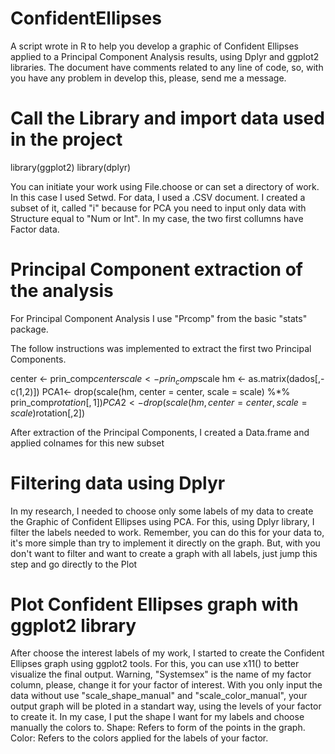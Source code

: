 # ConfidentEllipses
A script wrote in R to help you develop a graphic of Confident Ellipses applied to a Principal Component Analysis results, using Dplyr and ggplot2 libraries.
The document have comments related to any line of code, so, with you have any problem in develop this, please, send me a message. 

# Call the Library and import data used in the project
library(ggplot2)
library(dplyr)

You can initiate your work using File.choose or can set a directory of work. In this case I used Setwd.
For data, I used a .CSV document. 
I created a subset of it, called "i" because for PCA you need to input only data with Structure equal to "Num or Int". 
In my case, the two first collumns have Factor data.

# Principal Component extraction of the analysis
For Principal Component Analysis I use "Prcomp" from the basic "stats" package.

The follow instructions was implemented to extract the first two Principal Components.

center <- prin_comp$center
scale <- prin_comp$scale
hm <- as.matrix(dados[,-c(1,2)])
PCA1<- drop(scale(hm, center = center, scale = scale) %*% prin_comp$rotation[,1])
PCA2<- drop(scale(hm, center = center, scale = scale) %*% prin_comp$rotation[,2])

After extraction of the Principal Components, I created a Data.frame and applied colnames for this new subset

# Filtering data using Dplyr 
In my research, I needed to choose only some labels of my data to create the Graphic of Confident Ellipses using PCA.
For this, using Dplyr library, I filter the labels needed to work. Remember, you can do this for your data to, it's more simple than try to implement it directly on the graph.
But, with you don't want to filter and want to create a graph with all labels, just jump this step and go directly to the Plot

# Plot Confident Ellipses graph with ggplot2 library
After choose the interest labels of my work, I started to create the Confident Ellipses graph using ggplot2 tools. 
For this, you can use x11() to better visualize the final output. 
Warning, "Systemsex" is the name of my factor column, please, change it for your factor of interest. 
With you only input the data without use "scale_shape_manual" and "scale_color_manual", your output graph will be ploted in a standart way, using the levels of your factor to create it. 
In my case, I put the shape I want for my labels and choose manually the colors to.
Shape: Refers to form of the points in the graph.
Color: Refers to the colors applied for the labels of your factor.



